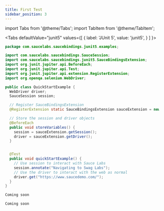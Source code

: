 ```yaml
---
title: First Test
sidebar_position: 3
---
```


import Tabs from '@theme/Tabs';
import TabItem from '@theme/TabItem';

<Tabs
defaultValue="junit5"
values={[
{ label: 'JUnit 5', value: 'junit5', }
]
}>

<TabItem value="junit5">

```java reference
package com.saucelabs.saucebindings.junit5.examples;

import com.saucelabs.saucebindings.SauceSession;
import com.saucelabs.saucebindings.junit5.SauceBindingsExtension;
import org.junit.jupiter.api.BeforeEach;
import org.junit.jupiter.api.Test;
import org.junit.jupiter.api.extension.RegisterExtension;
import org.openqa.selenium.WebDriver;

public class QuickStartExample {
  WebDriver driver;
  SauceSession session;

  // Register SauceBindingsExtension
  @RegisterExtension static SauceBindingsExtension sauceExtension = new SauceBindingsExtension();

  // Store the session and driver objects
  @BeforeEach
  public void storeVariables() {
    session = sauceExtension.getSession();
    driver = sauceExtension.getDriver();
  }


  @Test
  public void quickStartExample() {
    // Use session to interact with Sauce Labs
    session.annotate("Navigating to Swag Labs");
    // Use the driver to interact with the web as normal
    driver.get("https://www.saucedemo.com/");
  }
}
```

</TabItem>
<TabItem value="junit4">

```java reference
Coming soon
```

</TabItem>
<TabItem value="testng">

```java reference
Coming soon
```

</TabItem>
</Tabs>
